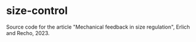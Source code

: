 # size-control

Source code for the article "Mechanical feedback in size regulation", Erlich and Recho, 2023. 
